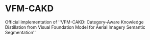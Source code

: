 # VFM-CAKD
Official implementation of ''VFM-CAKD: Category-Aware Knowledge Distillation from Visual Foundation Model for Aerial Imagery Semantic Segmentation''
